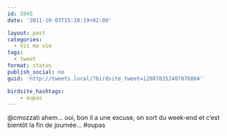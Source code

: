 ```yaml
---
id: 5945
date: '2011-10-03T15:10:19+02:00'

layout: post
categories:
  - Vis ma vie
tags:
  - tweet
format: status
publish_social: no
guid: 'http://tweets.local/?birdsite_tweet=120878352407076864'

birdsite_hashtags:
    - oupas
---
```


@cmozzati ahem… oui, bon il a une excuse, on sort du week-end et c’est bientôt la fin de journée… #oupas